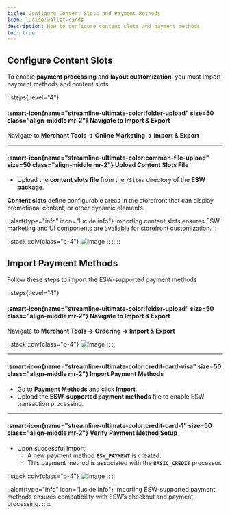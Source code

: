 ```yaml
---
title: Configure Content Slots and Payment Methods
icon: lucide:wallet-cards
description: How to configure content slots and payment methods
toc: true
---
```



## Configure Content Slots

To enable **payment processing** and **layout customization**, you must import payment methods and content slots.

::steps{:level="4"}

#### :smart-icon{name="streamline-ultimate-color:folder-upload" size=50 class="align-middle mr-2"} Navigate to Import & Export  

Navigate to **Merchant Tools → Online Marketing → Import & Export**

---

#### :smart-icon{name="streamline-ultimate-color:common-file-upload" size=50 class="align-middle mr-2"} Upload Content Slots File  

- Upload the **content slots file** from the `/Sites` directory of the **ESW package**.

**Content slots** define configurable areas in the storefront that can display promotional content, or other dynamic elements.

::alert{type="info" icon="lucide:info"}
Importing content slots ensures ESW marketing and UI components are available for storefront customization.
::


::stack
  ::div{class="p-4"}
  ![Image](/Screenshot2025-08-27095905.png)
  ::
::
::

## Import Payment Methods

Follow these steps to import the ESW-supported payment methods

::steps{:level="4"}

#### :smart-icon{name="streamline-ultimate-color:folder-upload" size=50 class="align-middle mr-2"} Navigate to Import & Export  

Navigate to **Merchant Tools → Ordering → Import & Export**

::stack
  ::div{class="p-4"}
  ![Image](/Screenshot2025-08-27101320.png)
  ::
::

---

#### :smart-icon{name="streamline-ultimate-color:credit-card-visa" size=50 class="align-middle mr-2"} Import Payment Methods  

 - Go to **Payment Methods** and click **Import**.
 - Upload the **ESW-supported payment methods** file to enable ESW transaction processing.

---

#### :smart-icon{name="streamline-ultimate-color:credit-card-1" size=50 class="align-middle mr-2"} Verify Payment Method Setup  

- Upon successful import:
  - A new payment method **`ESW_PAYMENT`** is created.
  - This payment method is associated with the **`BASIC_CREDIT`** processor.

::stack
  ::div{class="p-4"}
  ![Image](/Screenshot2025-08-27101923.png)
  ::
::

::alert{type="info" icon="lucide:info"}
Importing ESW-supported payment methods ensures compatibility with ESW’s checkout and payment processing.
::
::



